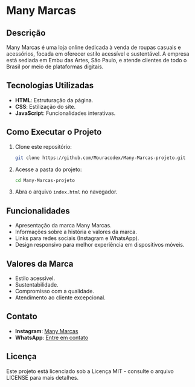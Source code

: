 # Many Marcas

## Descrição
Many Marcas é uma loja online dedicada à venda de roupas casuais e acessórios, focada em oferecer estilo acessível e sustentável. A empresa está sediada em Embu das Artes, São Paulo, e atende clientes de todo o Brasil por meio de plataformas digitais.

## Tecnologias Utilizadas
- **HTML**: Estruturação da página.
- **CSS**: Estilização do site.
- **JavaScript**: Funcionalidades interativas.

## Como Executar o Projeto
1. Clone este repositório:
   ```bash
   git clone https://github.com/Mouracodex/Many-Marcas-projeto.git
   ```
2. Acesse a pasta do projeto:
   ```bash
   cd Many-Marcas-projeto
   ```
3. Abra o arquivo `index.html` no navegador.

## Funcionalidades
- Apresentação da marca Many Marcas.
- Informações sobre a história e valores da marca.
- Links para redes sociais (Instagram e WhatsApp).
- Design responsivo para melhor experiência em dispositivos móveis.

## Valores da Marca
- Estilo acessível.
- Sustentabilidade.
- Compromisso com a qualidade.
- Atendimento ao cliente excepcional.

## Contato
- **Instagram**: [Many Marcas](https://www.instagram.com/manymarcas_/)
- **WhatsApp**: [Entre em contato](https://api.whatsapp.com/send?phone=5511947430690)

## Licença
Este projeto está licenciado sob a Licença MIT - consulte o arquivo LICENSE para mais detalhes.

